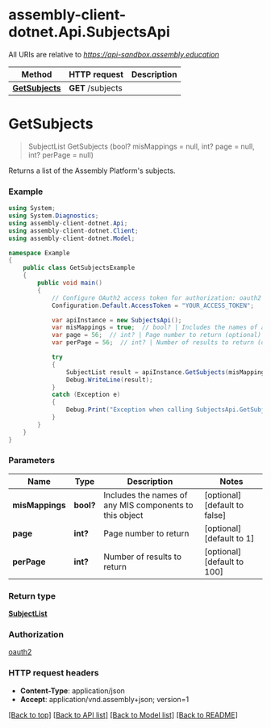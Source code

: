 # assembly-client-dotnet.Api.SubjectsApi

All URIs are relative to *https://api-sandbox.assembly.education*

Method | HTTP request | Description
------------- | ------------- | -------------
[**GetSubjects**](SubjectsApi.md#getsubjects) | **GET** /subjects | 


<a name="getsubjects"></a>
# **GetSubjects**
> SubjectList GetSubjects (bool? misMappings = null, int? page = null, int? perPage = null)



Returns a list of the Assembly Platform's subjects.

### Example
```csharp
using System;
using System.Diagnostics;
using assembly-client-dotnet.Api;
using assembly-client-dotnet.Client;
using assembly-client-dotnet.Model;

namespace Example
{
    public class GetSubjectsExample
    {
        public void main()
        {
            // Configure OAuth2 access token for authorization: oauth2
            Configuration.Default.AccessToken = "YOUR_ACCESS_TOKEN";

            var apiInstance = new SubjectsApi();
            var misMappings = true;  // bool? | Includes the names of any MIS components to this object (optional)  (default to false)
            var page = 56;  // int? | Page number to return (optional)  (default to 1)
            var perPage = 56;  // int? | Number of results to return (optional)  (default to 100)

            try
            {
                SubjectList result = apiInstance.GetSubjects(misMappings, page, perPage);
                Debug.WriteLine(result);
            }
            catch (Exception e)
            {
                Debug.Print("Exception when calling SubjectsApi.GetSubjects: " + e.Message );
            }
        }
    }
}
```

### Parameters

Name | Type | Description  | Notes
------------- | ------------- | ------------- | -------------
 **misMappings** | **bool?**| Includes the names of any MIS components to this object | [optional] [default to false]
 **page** | **int?**| Page number to return | [optional] [default to 1]
 **perPage** | **int?**| Number of results to return | [optional] [default to 100]

### Return type

[**SubjectList**](SubjectList.md)

### Authorization

[oauth2](../README.md#oauth2)

### HTTP request headers

 - **Content-Type**: application/json
 - **Accept**: application/vnd.assembly+json; version=1

[[Back to top]](#) [[Back to API list]](../README.md#documentation-for-api-endpoints) [[Back to Model list]](../README.md#documentation-for-models) [[Back to README]](../README.md)

